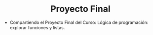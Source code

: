 <h1 align="center">Proyecto Final</h1>

- Compartiendo el Proyecto Final del Curso: Lógica de programación: explorar funciones y listas.
